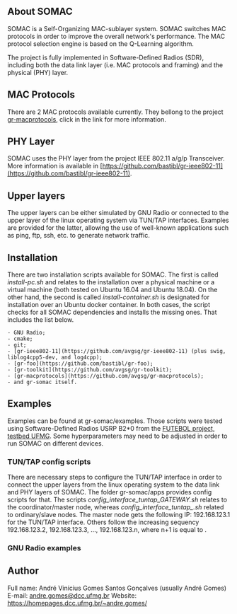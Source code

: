 ## About SOMAC
SOMAC is a Self-Organizing MAC-sublayer system. SOMAC switches MAC protocols in order to improve the overall network's performance. The MAC protocol selection engine is based on the Q-Learning algorithm.

The project is fully implemented in Software-Defined Radios (SDR), including both the data link layer (i.e. MAC protocols and framing) and the physical (PHY) layer.

## MAC Protocols
There are 2 MAC protocols available currently. They bellong to the project [gr-macprotocols](https://github.com/andreviniciusgsg/gr-macprotocols), click in the link for more information.

## PHY Layer
SOMAC uses the PHY layer from the project IEEE 802.11 a/g/p Transceiver. More information is available in [https://github.com/bastibl/gr-ieee802-11](https://github.com/bastibl/gr-ieee802-11).

## Upper layers
The upper layers can be either simulated by GNU Radio or connected to the upper layer of the linux operating system via TUN/TAP interfaces. Examples are provided for the latter, allowing the use of well-known applications such as ping, ftp, ssh, etc. to generate network traffic.

## Installation
There are two installation scripts available for SOMAC. The first is called *install-pc.sh* and relates to the installation over a physical machine or a virtual machine (both tested on Ubuntu 16.04 and Ubuntu 18.04). On the other hand, the second is called *install-container.sh* is designated for installation over an Ubuntu docker container. In both cases, the script checks for all SOMAC dependencies and installs the missing ones. That includes the list below.

	- GNU Radio;
	- cmake;
	- git;
	- [gr-ieee802-11](https://github.com/avgsg/gr-ieee802-11) (plus swig, liblog4cpp5-dev, and log4cpp);
	- [gr-foo](https://github.com/bastibl/gr-foo);
	- [gr-toolkit](https://github.com/avgsg/gr-toolkit);
	- [gr-macprotocols](https://github.com/avgsg/gr-macprotocols);
	- and gr-somac itself.

## Examples
Examples can be found at gr-somac/examples. Those scripts were tested using Software-Defined Radios USRP B2\*0 from the [FUTEBOL project, testbed UFMG](http://futebol.dcc.ufmg.br/). Some hyperparameters may need to be adjusted in order to run SOMAC on different devices.

### TUN/TAP config scripts
There are necessary steps to configure the TUN/TAP interface in order to connect the upper layers from the linux operating system to the data link and PHY layers of SOMAC. The folder gr-somac/apps provides config scripts for that. The scripts *config_interface_tuntap_GATEWAY.sh* relates to the coordinator/master node, whereas *config_interface_tuntap_<ID>.sh* related to ordinary/slave nodes. The master node gets the following IP: 192.168.123.1 for the TUN/TAP interface. Others follow the increasing sequency 192.168.123.2, 192.168.123.3, ..., 192.168.123.n, where n+1 is equal to <ID>.

### GNU Radio examples

## Author
Full name: André Vinícius Gomes Santos Gonçalves (usually André Gomes) <br />
E-mail: andre.gomes@dcc.ufmg.br
Website: https://homepages.dcc.ufmg.br/~andre.gomes/